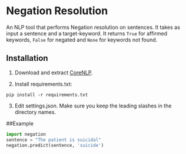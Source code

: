 # Negation Resolution

An NLP tool that performs Negation resolution on sentences. It takes as input a sentence and a target-keyword. It returns `True` for affirmed keywords, `False` for negated and `None` for keywords not found.

## Installation

1. Download and extract [CoreNLP](http://stanfordnlp.github.io/CoreNLP/#download). 

2. Install requirements.txt:

```shell
pip install -r requirements.txt
```

3. Edit settings.json. Make sure you keep the leading slashes in the directory names.

##Example

```python
import negation
sentence = "The patient is suicidal"
negation.predict(sentence, 'suicide')
```


